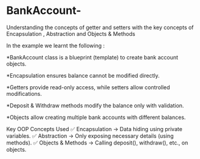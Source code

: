 # BankAccount-
Understanding the concepts of getter and setters with the key concepts of Encapsulation , Abstraction  and Objects &amp; Methods

In the example we learnt the following : 

*BankAccount class is a blueprint (template) to create bank account objects.

*Encapsulation ensures balance cannot be modified directly.

*Getters provide read-only access, while setters allow controlled modifications.

*Deposit & Withdraw methods modify the balance only with validation.

*Objects allow creating multiple bank accounts with different balances.


 Key OOP Concepts Used
✅ Encapsulation → Data hiding using private variables.
✅ Abstraction → Only exposing necessary details (using methods).
✅ Objects & Methods → Calling deposit(), withdraw(), etc., on objects.


